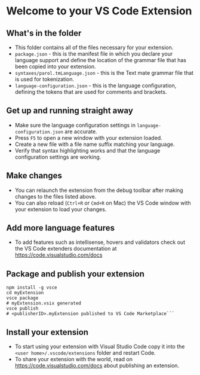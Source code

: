 # Welcome to your VS Code Extension

## What's in the folder

- This folder contains all of the files necessary for your extension.
- `package.json` - this is the manifest file in which you declare your language support and define the location of the grammar file that has been copied into your extension.
- `syntaxes/parol.tmLanguage.json` - this is the Text mate grammar file that is used for tokenization.
- `language-configuration.json` - this is the language configuration, defining the tokens that are used for comments and brackets.

## Get up and running straight away

- Make sure the language configuration settings in `language-configuration.json` are accurate.
- Press `F5` to open a new window with your extension loaded.
- Create a new file with a file name suffix matching your language.
- Verify that syntax highlighting works and that the language configuration settings are working.

## Make changes

- You can relaunch the extension from the debug toolbar after making changes to the files listed above.
- You can also reload (`Ctrl+R` or `Cmd+R` on Mac) the VS Code window with your extension to load your changes.

## Add more language features

- To add features such as intellisense, hovers and validators check out the VS Code extenders documentation at https://code.visualstudio.com/docs

## Package and publish your extension

````shell
npm install -g vsce
cd myExtension
vsce package
# myExtension.vsix generated
vsce publish
# <publisherID>.myExtension published to VS Code Marketplace```
````

## Install your extension

- To start using your extension with Visual Studio Code copy it into the `<user home>/.vscode/extensions` folder and restart Code.
- To share your extension with the world, read on https://code.visualstudio.com/docs about publishing an extension.
